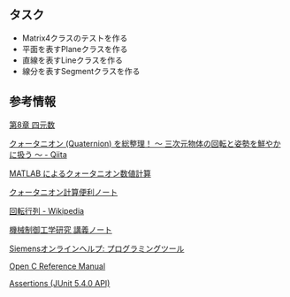 ## タスク

* Matrix4クラスのテストを作る
* 平面を表すPlaneクラスを作る
* 直線を表すLineクラスを作る
* 線分を表すSegmentクラスを作る


## 参考情報

[第8章 四元数](https://www.wakayama-u.ac.jp/~tokoi/lecture/gg/ggbook04.pdf)

[クォータニオン (Quaternion) を総整理！ ～ 三次元物体の回転と姿勢を鮮やかに扱う ～ \- Qiita](https://qiita.com/drken/items/0639cf34cce14e8d58a5)

[MATLAB によるクォータニオン数値計算](http://www.mss.co.jp/technology/report/pdf/19-08.pdf)

[クォータニオン計算便利ノート](http://www.mss.co.jp/technology/report/pdf/18-07.pdf)

[回転行列 - Wikipedia](https://ja.wikipedia.org/wiki/回転行列)

[機械制御工学研究 講義ノート](http://www.st.nanzan-u.ac.jp/info/akiran/mces/mech_ctrl_eng_study_20160120.pdf)

[Siemensオンラインヘルプ: プログラミングツール](https://docs.plm.automation.siemens.com/tdoc/nx/11/nx_api/#uid:index)

[Open C Reference Manual](https://docs.plm.automation.siemens.com/data_services/resources/nx/11/nx_api/custom/ja_JP/ugopen_doc/index.html)

[Assertions (JUnit 5.4.0 API)](https://junit.org/junit5/docs/current/api/org/junit/jupiter/api/Assertions.html)
